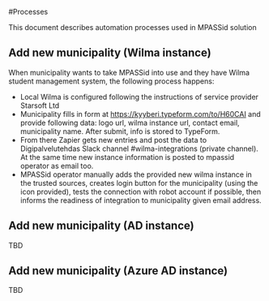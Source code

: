 #Processes 

This document describes automation processes used in MPASSid solution

## Add new municipality (Wilma instance)
When municipality wants to take MPASSid into use and they have Wilma student management system, 
the following process happens: 
- Local Wilma is configured following the instructions of service provider Starsoft Ltd
- Municipality fills in form at https://kyyberi.typeform.com/to/H60CAI and provide following data: logo url, 
wilma instance url, contact email, municipality name. After submit, info is stored to TypeForm. 
- From there Zapier gets new entries and post the data to Digipalvelutehdas Slack 
channel #wilma-integrations (private channel). At the same time new instance information is posted to mpassid operator as email too. 
- MPASSid operator manually adds the provided new wilma instance in the trusted sources, creates login button for the municipality (using the icon provided), tests the connection with robot account if possible, then informs the readiness of integration to municipality given email address. 

## Add new municipality (AD instance)
TBD

## Add new municipality (Azure AD instance)
TBD 
